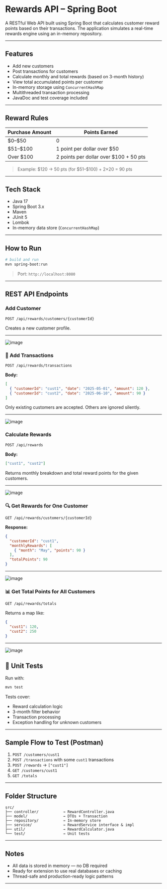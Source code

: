 #  Rewards API – Spring Boot

A RESTful Web API built using Spring Boot that calculates customer reward points based on their transactions. The application simulates a real-time rewards engine using an in-memory repository.

---

## Features

- Add new customers
- Post transactions for customers
- Calculate monthly and total rewards (based on 3-month history)
- View total accumulated points per customer
- In-memory storage using `ConcurrentHashMap`
- Multithreaded transaction processing
- JavaDoc and test coverage included

---

##  Reward Rules

| Purchase Amount      | Points Earned                          |
|----------------------|----------------------------------------|
| \$0–\$50             | 0                                      |
| \$51–\$100           | 1 point per dollar over \$50           |
| Over \$100           | 2 points per dollar over \$100 + 50 pts |

>  Example: \$120 → 50 pts (for \$51–\$100) + 2×20 = 90 pts

---

##  Tech Stack

- Java 17
- Spring Boot 3.x
- Maven
- JUnit 5
- Lombok
- In-memory data store (`ConcurrentHashMap`)

---

##  How to Run

```bash
# build and run
mvn spring-boot:run
```

> Port: `http://localhost:8080`

---

##  REST API Endpoints

###  Add Customer

```
POST /api/rewards/customers/{customerId}
```

Creates a new customer profile.

---
![image](https://github.com/user-attachments/assets/edaefba2-f11e-423d-8355-ddf71645c4d6)


### 🧾 Add Transactions

```
POST /api/rewards/transactions
```

**Body:**
```json
[
  { "customerId": "cust1", "date": "2025-05-01", "amount": 120 },
  { "customerId": "cust2", "date": "2025-06-10", "amount": 90 }
]
```

Only existing customers are accepted. Others are ignored silently.

---

![image](https://github.com/user-attachments/assets/0aef8729-261d-4d80-bf8f-31bfffc01295)


### Calculate Rewards

```
POST /api/rewards
```

**Body:**
```json
["cust1", "cust2"]
```

Returns monthly breakdown and total reward points for the given customers.

---

![image](https://github.com/user-attachments/assets/79505491-7f89-4e16-818c-371a94bd3878)


### 🔍 Get Rewards for One Customer

```
GET /api/rewards/customers/{customerId}
```

**Response:**
```json
{
  "customerId": "cust1",
  "monthlyRewards": [
    { "month": "May", "points": 90 }
  ],
  "totalPoints": 90
}
```

---
![image](https://github.com/user-attachments/assets/591fc643-ec22-4a9b-8eff-9138466e61cd)

### 📊 Get Total Points for All Customers

```
GET /api/rewards/totals
```

Returns a map like:

```json
{
  "cust1": 120,
  "cust2": 250
}
```

---
![image](https://github.com/user-attachments/assets/86daaa5c-4f5f-46b8-bbe1-fcdeadf98663)


## 🧪 Unit Tests

Run with:

```bash
mvn test
```

Tests cover:
- Reward calculation logic
- 3-month filter behavior
- Transaction processing
- Exception handling for unknown customers

---

##  Sample Flow to Test (Postman)

1.  `POST /customers/cust1`
2.  `POST /transactions` with some `cust1` transactions
3.  `POST /rewards` → `["cust1"]`
4.  `GET /customers/cust1`
5.  `GET /totals`

---

## Folder Structure

```
src/
├── controller/           → RewardController.java
├── model/                → DTOs + Transaction
├── repository/           → In-memory store
├── service/              → RewardService interface & impl
├── util/                 → RewardCalculator.java
└── test/                 → Unit tests
```

---

##  Notes

- All data is stored in memory — no DB required
- Ready for extension to use real databases or caching
- Thread-safe and production-ready logic patterns

---


